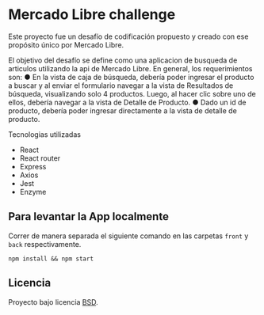 # Mercado Libre challenge

Este proyecto fue un desafío de codificación propuesto y creado con ese propósito único por Mercado Libre.

El objetivo del desafío se define como una aplicacion de busqueda de articulos utilizando la api de Mercado Libre. En general, los requerimientos son:
● En la vista de caja de búsqueda, debería poder ingresar el producto a buscar y al enviar el formulario navegar a
la vista de Resultados de búsqueda, visualizando solo 4 productos. Luego, al hacer clic sobre uno de ellos,
debería navegar a la vista de Detalle de Producto.
● Dado un id de producto, debería poder ingresar directamente a la vista de detalle de producto.

Tecnologias utilizadas

- React
- React router
- Express
- Axios
- Jest
- Enzyme

## Para levantar la App localmente

Correr de manera separada el siguiente comando en las carpetas `front` y `back` respectivamente.

`npm install && npm start`

## Licencia

Proyecto bajo licencia [BSD](https://github.com/MatiasManevi/ml_challenge/blob/master/LICENSE).
